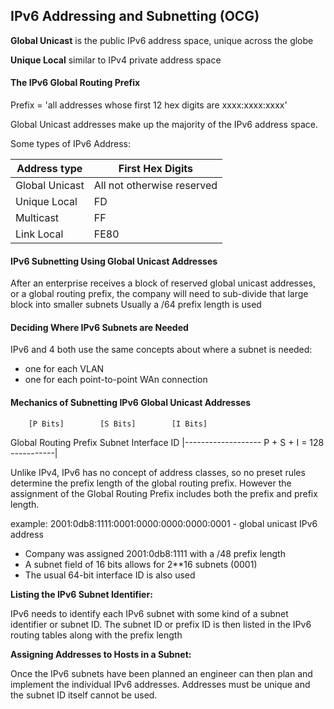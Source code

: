## IPv6 Addressing and Subnetting (OCG)

**Global Unicast** is the public IPv6 address space, unique across the globe

**Unique Local** similar to IPv4 private address space

#### The IPv6 Global Routing Prefix

Prefix = 'all addresses whose first 12 hex digits are xxxx:xxxx:xxxx'

Global Unicast addresses make up the majority of the IPv6 address space. 

Some types of IPv6 Address:

|Address type     |    First Hex Digits       |
|-----------------|---------------------------|
|Global Unicast   | All not otherwise reserved|
|Unique Local     | FD                        |
|Multicast        | FF                        |
|Link Local       | FE80                      |


#### IPv6 Subnetting Using Global Unicast Addresses

After an enterprise receives a block of reserved global unicast addresses, or a global routing prefix, the company will need to sub-divide that large block into smaller subnets
Usually a /64 prefix length is used

#### Deciding Where IPv6 Subnets are Needed

IPv6 and 4 both use the same concepts about where a subnet is needed:
- one for each VLAN
- one for each point-to-point WAn connection

#### Mechanics of Subnetting IPv6 Global Unicast Addresses

        [P Bits]        [S Bits]        [I Bits]
Global Routing Prefix    Subnet      Interface ID
|------------------- P + S + I = 128 -----------|

Unlike IPv4, IPv6 has no concept of address classes, so no preset rules determine the prefix length of the global routing prefix. However the assignment of the Global Routing Prefix includes both the prefix and prefix length. 

example: 
2001:0db8:1111:0001:0000:0000:0000:0001 - global unicast IPv6 address

* Company was assigned 2001:0db8:1111 with a /48 prefix length
* A subnet field of 16 bits allows for 2**16 subnets (0001)
* The usual 64-bit interface ID is also used

**Listing the IPv6 Subnet Identifier:**

IPv6 needs to identify each IPv6 subnet with some kind of a subnet identifier or subnet ID. The subnet ID or prefix ID is then listed in the IPv6 routing tables along with the prefix length

**Assigning Addresses to Hosts in a Subnet:**

Once the IPv6 subnets have been planned an engineer can then plan and implement the individual IPv6 addresses. Addresses must be unique and the subnet ID itself cannot be used.